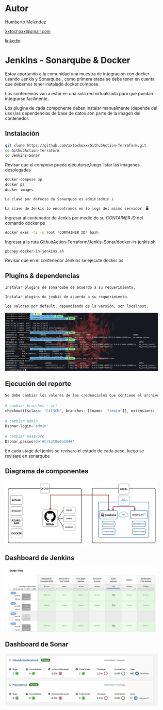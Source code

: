 # Autor

Humberto Melendez 

xxtochoxx@gmail.com

[linkedin](https://www.linkedin.com/in/humberto-melendez-fernandez)

# Jenkins - Sonarqube & Docker

Estoy aportando a la comunidad una muestra de integración con docker usando Jenkis y Sonarqube , como primera etapa se debe tener en cuenta que debemos tener instalado docker compose.

Los contenemos van a estar en una sola red virtualizada para que puedan integrarse facilmente.

Los plugins de cada componente deben instalar manualmente (depende del uso),las dependencias de base de datos son parte de la imagen del contenedor.

## Instalación

```bash
git clone https://github.com/xxtochoxx/GithubAction-Terraform.git
cd GithubAction-Terraform
cd Jenkins-Sonar
```
Revisar que el compose pueda ejecutarse,luego listar las imagenes desplegadas
```bash
docker-compose up
docker ps
docker images
```
```bash
La clave por defecto de Sonarqube es admin:admin ⚓
```
```bash
La clave de Jenkis lo encontramos en lo logs del mismo servidor  🖥️
```
Ingresar al contenedor de Jenkis por medio de su *CONTAINER ID* del comando docker ps

```bash
docker exec -ti -u root *CONTAINER ID* bash
```

Ingresar a la ruta GithubAction-Terraform/Jenkis-Sonar/docker-in-jenkis.sh

```bash
pbcopy docker-in-jenkins.sh
```
Revisar que en el contenedor Jenkins se ejecute docker ps

## Plugins & dependencias


```bash
Instalar plugins de sonarqube de acuerdo a su requerimiento.

```
```bash
Instalar plugins de jenkis de acuerdo a su requerimiento.
```

```bash
los valores por default, dependiendo de la versión, son localhost.
```
<img src="ejemplo.png" align="center" />

## Ejecución del reporte

```python
Se debe cambiar los valores de las credenciales que contiene el archivo Jenkisfile

# cambiar branches - url
checkout([$class: 'GitSCM', branches: [[name: '*/main']], extensions: [], userRemoteConfigs: [[url: 'https://github.com/xxtochoxx/GithubAction-Terraform']]])

# cambiar admin
Dsonar.login='admin'

# cambiar password
Dsonar.password='#Cr1pt0m0n3d4#'
```
En cada stage del jenkis se revisara el estado de cada paso, luego se revisare en sonarqube

## Diagrama de componentes
<img src="componentes.png" align="center" />

## Dashboard de Jenkins
<img src="jenkins.png" align="center" />

## Dashboard de Sonar
<img src="sonar.png" align="center" />

